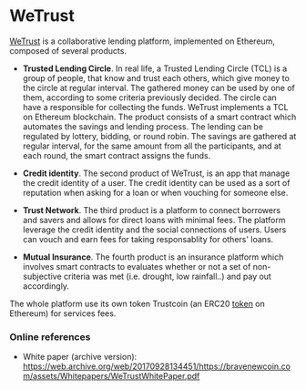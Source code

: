 # WeTrust 

[WeTrust](https://www.wetrust.io/)  is a collaborative  lending  platform, implemented on Ethereum, composed of several products.  


* **Trusted Lending Circle**. In real life, a Trusted Lending Circle (TCL) is a group of people, that know and trust each others, which give money to the circle at regular interval. The gathered money can be used by one of them, according to some criteria previously decided.  The circle can have a responsible for  collecting the funds.  WeTrust implements a TCL on Ethereum blockchain. The product  consists of a smart contract which automates the savings and lending process.  The lending can be regulated by lottery, bidding, or round robin.  The savings are gathered at regular interval, for the same amount from all the participants, and at each round, the smart contract assigns the funds. 

* **Credit identity**. The second product of WeTrust, is an app that manage the credit identity of a user. The credit identity can be used as a sort of reputation when asking for a loan or when vouching for someone else. 

* **Trust Network**. The third product is a platform to connect borrowers and savers and allows for direct loans with minimal fees. The platform leverage the credit identity and the social connections of users. Users can vouch and earn fees for taking responsablity for others' loans.

* **Mutual Insurance**. The fourth product is an insurance platform which involves smart contracts to evaluates whether or not a set of non-subjective criteria was met (i.e. drought, low rainfall..) and pay out accordingly. 


The whole platform use its own token Trustcoin (an ERC20 [token](https://etherscan.io/address/0xcb94be6f13a1182e4a4b6140cb7bf2025d28e41b) on Ethereum) for services fees.

### Online references
* White paper (archive version): https://web.archive.org/web/20170928134451/https://bravenewcoin.com/assets/Whitepapers/WeTrustWhitePaper.pdf
